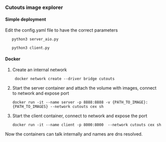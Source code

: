 ### Cutouts image explorer

#### Simple deployment

Edit the config.yaml file to have the correct parameters

	   python3 server_aio.py

	   python3 client.py

#### Docker

1. Create an internal network

        docker network create --driver bridge cutouts

2. Start the server container and attach the volume with images, connect to network and expose port

	   docker run -it --name server -p 8888:8888 -v {PATH_TO_IMAGE}:{PATH_TO_IMAGES} --network cutouts cex sh

3. Start the client container, connect to network and expose the port

	   docker run -it --name client -p 8000:8000  --network cutouts cex sh

Now the containers can talk internally and names are dns resolved.
